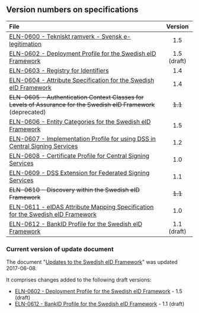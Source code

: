 
## Version numbers on specifications ##

| File | Version |
| :--- | :---: |
| [ELN-0600 - Tekniskt ramverk - Svensk e-legitimation](ELN-0600%20-%20Tekniskt%20ramverk%20-%20Svensk%20e-legitimation.md) | 1.5 |   
| [ELN-0602 - Deployment Profile for the Swedish eID Framework](ELN-0602%20-%20Deployment%20Profile%20for%20the%20Swedish%20eID%20Framework.md) | 1.5 (draft) |
| [ELN-0603 - Registry for Identifiers](ELN-0603%20-%20Registry%20for%20Identifiers.md) | 1.4 |
| [ELN-0604 - Attribute Specification for the Swedish eID Framework](ELN-0604%20-%20Attribute%20Specification%20for%20the%20Swedish%20eID%20Framework.md) | 1.4 |
| ~~ELN-0605 - Authentication Context Classes for Levels of Assurance for the Swedish eID Framework~~ (deprecated) | ~~1.1~~ |
| [ELN-0606 - Entity Categories for the Swedish eID Framework](ELN-0606%20-%20Entity%20Categories%20for%20the%20Swedish%20eID%20Framework.md) | 1.5 |
| [ELN-0607 - Implementation Profile for using DSS in Central Signing Services](ELN-0607%20-%20Implementation%20Profile%20for%20using%20DSS%20in%20Central%20Signing%20Services.md) | 1.2 |
| [ELN-0608 - Certificate Profile for Central Signing Services](ELN-0608%20-%20Certificate%20Profile%20for%20Central%20Signing%20Services.md) | 1.0 |
| [ELN-0609 - DSS Extension for Federated Signing Services](ELN-0609%20-%20DSS%20Extension%20for%20Federated%20Signing%20Services.md) | 1.1 |
| ~~ELN-0610 - Discovery within the Swedish eID Framework~~ | ~~1.1~~ |
| [ELN-0611 - eIDAS Attribute Mapping Specification for the Swedish eID Framework](ELN-0611%20-%20eIDAS%20Constructed%20Attributes%20Specification%20for%20the%20Swedish%20eID%20Framework.md) | 1.0 |
| [ELN-0612 - BankID Profile for the Swedish eID Framework](ELN-0612%20-%20BankID%20Profile%20for%20the%20Swedish%20eID%20Framework.md) | 1.1 (draft) |

### Current version of update document

The document "[Updates to the Swedish eID Framework](Updates%20to%20the%20Swedish%20eID%20Framework.md)" was updated 2017-06-08.

It comprises changes added to the following draft versions:

- [ELN-0602 - Deployment Profile for the Swedish eID Framework](ELN-0602%20-%20Deployment%20Profile%20for%20the%20Swedish%20eID%20Framework.md) - 1.5 (draft)
- [ELN-0612 - BankID Profile for the Swedish eID Framework](ELN-0612%20-%20BankID%20Profile%20for%20the%20Swedish%20eID%20Framework.md) - 1.1 (draft)
